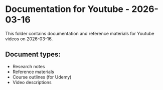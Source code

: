 # Documentation for Youtube - 2026-03-16

This folder contains documentation and reference materials for Youtube videos on 2026-03-16.

## Document types:
- Research notes
- Reference materials
- Course outlines (for Udemy)
- Video descriptions
